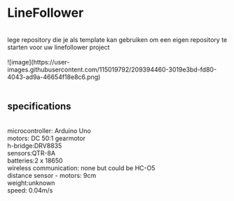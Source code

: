 # LineFollower
<br />
lege repository die je als template kan gebruiken om een eigen repository te starten voor uw linefollower project
<br />
<br />
![image](https://user-images.githubusercontent.com/115019792/209394460-3019e3bd-fd80-4043-ad9a-46654f18e8c6.png)
<br />
<br />
  
## specifications
<br />
microcontroller: Arduino Uno
<br />
motors: DC 50:1 gearmotor
<br />
h-bridge:DRV8835
<br />
sensors:QTR-8A
<br />
batteries:2 x 18650
<br />
wireless communication: none but could be HC-O5
<br />
distance sensor - motors: 9cm
<br />
weight:unknown
<br />
speed: 0.04m/s
<br />
